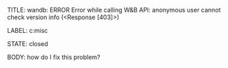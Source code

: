 TITLE:
wandb: ERROR Error while calling W&B API: anonymous user cannot check version info (<Response [403]>)

LABEL:
c:misc

STATE:
closed

BODY:
how do I fix this problem?


